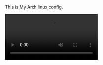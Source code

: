 This is My Arch linux config.

<!-- * Terminal Harpoon   -->
<!-- > A terminal version of ThePrimeagens [harpoon.nvim](https://github.com/ThePrimeagen/harpoon).   -->
<!---->
<!-- * asdf   -->
<!-- > An alias for the exit command `BUT BETTER`.   -->
<!---->
<!-- * Gitacp   -->
<!-- > A simple script for Adding, commiting and pushing to the github repo.   -->
<!---->
<!-- * My Script for Cheat.sh   -->
<!-- > My script for opening cheat.sh.   -->
<!-- > Using <[Cheat.sh github page](https://github.com/chubin/cheat.sh)> as the Spine.   -->
<!---->
<!-- * Color picker 30k   -->
<!-- > A color picker for terminal's `echo` command.   -->
<!---->
<!-- * Auto Application Opener   -->
<!-- > Scripts for opening application automatically in there assigned workspaces.   -->

<video controls>
  <source src="https://Crimson-Genesis.github.io/arch-config/assets/video/terminal_harpoon.mp4" type="video/mp4">
  Your browser does not support the video tag.
</video>

